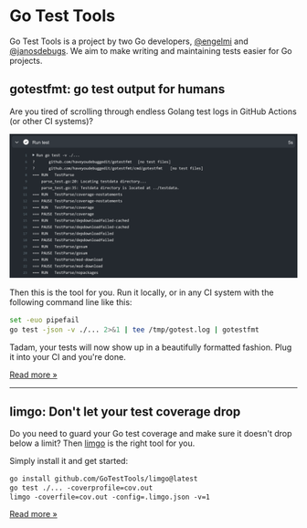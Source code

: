 # Go Test Tools

Go Test Tools is a project by two Go developers, [@engelmi](https://github.com/engelmi) and [@janosdebugs](https://github.com/janosdebugs). We aim to make writing and maintaining tests easier for Go projects.

## gotestfmt: go test output for humans

Are you tired of scrolling through endless Golang test logs in GitHub Actions (or other CI systems)?

![An animation showcasing that gotestfmt transforms a text log into an interactive log with folding sections.](https://raw.githubusercontent.com/GoTestTools/.github/main/gotestfmt.svg)

Then this is the tool for you. Run it locally, or in any CI system with the following command line like this:

```bash
set -euo pipefail
go test -json -v ./... 2>&1 | tee /tmp/gotest.log | gotestfmt
```

Tadam, your tests will now show up in a beautifully formatted fashion. Plug it into your CI and you're done.

[Read more »](https://github.com/GoTestTools/gotestfmt)

---

## limgo: Don't let your test coverage drop

Do you need to guard your Go test coverage and make sure it doesn't drop below a limit? Then [limgo](https://github.com/GoTestTools/limgo) is the right tool for you.

Simply install it and get started:

```
go install github.com/GoTestTools/limgo@latest
go test ./... -coverprofile=cov.out
limgo -coverfile=cov.out -config=.limgo.json -v=1
```

[Read more »](https://github.com/GoTestTools/limgo)
